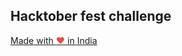 ## Hacktober fest challenge

<a href="https://madewithlove.org.in" target="_blank">Made with <span style="color: #e74c3c">&hearts;</span> in India</a>

